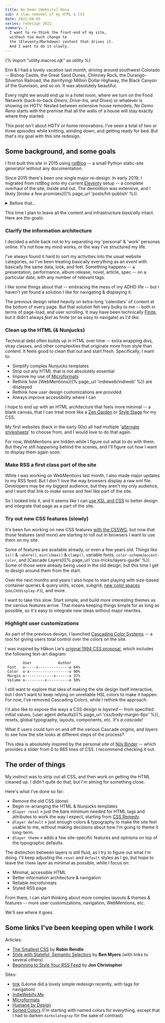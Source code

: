 ```yaml
---
title: No Demo [Website] Reno
sub: A slow remodel of my HTML & CSS
date: 2022-08-05
series: redesign 2022
summary: |
  I want to re-think the front-end of my site,
  without too much change to
  the (Eleventy/Markdown) content that drives it.
  And I want to do it slowly.
---
```

{% import "utility.macros.njk" as utility %}

Erin & I had a lovely vacation last month,
driving around southwest Colorado --
Bishop Castle, the Great Sand Dunes,
Chimney Rock, the Durango-Silverton Railroad,
the (terrifying) Million Dollar Highway,
the Black Canyon of the Gunnison,
and so on.
It was absolutely beautiful.

Every night we would end up in a hotel room,
where we turn on the Food Network
(back-to-back _Diners, Drive-Ins, and Dives_)
or whatever is showing on HGTV.
Nested between extensive house remodels,
_No Demo Reno_ starts with the premise
that all the walls of a house
will stay exactly where they started.

This post isn't about HGTV or home renovations.
I've seen a total of two or three episodes
while knitting, winding down,
and getting ready for bed.
But that's my goal with this site redesign.

## Some background, and some goals

I first built this site in 2015
using [rstBlog](https://github.com/mitsuhiko/rstblog) --
a small Python static-site generator
without any documentation.

Since 2015
there's been one single major re-design.
In early 2019,
I migrated from rstBlog
onto my current [Eleventy](https://www.11ty.dev/) setup --
a complete overhaul of the site,
inside and out.
The demolition was extensive,
and I likely
[broke a few promises]({% page_url 'posts/hit-publish' %}).

<details>
<summary>
Before that...
</summary>

My name changed on several occasions,
and so did my URL & tech stack:

- **<span data-font="tnum">2002--2006</span>**
  » static HTML _[url missing]_
  <!-- goshen college student page -->
- **<span data-font="tnum">2006--2010</span>**
  » Wordpress _[url changed]_
  <!-- meyerbros.org -->
- **<span data-font="tnum">2008--2011</span>**
  » static HTML _[url changed]_
  <!-- eric.dirtcircle.com -->
- **<span data-font="tnum">2011--2012</span>**
  » Tumblr _[url changed]_
  <!-- eric.andmeyer.com -->
- **<span data-font="tnum">2012--2014</span>**
  » rstBlog _[same url, new site]_
  <!-- eric.andmeyer.com -->
- **<span data-font="tnum">2014--2015</span>**
  » rstBlog _[same site, name & url changed]_
  <!-- ericsuzanne.com -->
- **<span data-font="tnum">2015--2019</span>**
  » rstBlog _[miriamsuzanne.com]_
- **<span data-font="tnum">since 2019</span>**
  » Eleventy _[you are here]_

</details>

This time
I plan to leave all the
content and infrastructure
_basically_ intact.
Here are the goals:

### Clarify the information architecture

I decided a while back
not to try separating
my 'personal' & 'work' personas online.
It's not how my mind works,
or the way I've structured my life.

I've always found it hard
to sort my activities
into the usual website categories,
so I've been treating basically everything
as an _event_
with basically the same data, look, and feel.
Something happens --
a presentation, performance, album release, novel, article, spec --
on a particular date,
with any number of relevant tags.

I like some things about that --
embracing the mess of my ADHD life --
but I haven't yet found a solution I like
for navigating & displaying it.

The previous design relied heavily
on extra-long 'calendars' of content
at the bottom of every page.
But that solution felt very bulky to me --
both in terms of page-load,
and user scrolling.
It may have been
technically [Finite](https://humanebydesign.com/principles/finite/),
but it didn't always _feel_
as finite
(or as easy to navigate)
as I'd like.

### Clean up the HTML (& Nunjucks)

Technical debt often builds up in HTML over time --
extra wrapping divs, stray classes,
and other complexities
that originate more from style than _content_.
It feels good to clean that out and start fresh.
Specifically, I want to:

- Simplify complex Nunjucks templates
- Strip out any HTML that is not absolutely essential
- Improve my use of [Microformats](microformats.org/)
- Rethink how [WebMentions]({% page_url 'indieweb/indiweb' %}) are displayed
- Rethink how user design customizations are provided
- Always improve accessibility where I can

I hope to end up with an HTML architecture
that feels more minimal --
a blank canvas,
that I can treat more like a
[Zen Garden](http://www.csszengarden.com/)
or
[Style Stage](https://stylestage.dev/)
for my CSS.

My first websites
(back in the early 00s)
all had multiple
'[alternate stylesheets](https://alistapart.com/article/alternate/)'
to choose from,
and I would love to do that again.

For now, WebMentions are hidden
while I figure out what to do with them.
But they're still _happening_ behind the scenes,
and I'll figure out how I want to display them again soon.

### Make RSS a first class part of the site

While I was working on WebMentions last month,
I also made major updates to my RSS feed.
But I don't love the way browsers
display a raw xml file.
Developers may be my biggest audience,
but they aren't my only audience,
and I want that link to _make sense_
and feel like part of the site.

So I looked into it,
and it seems like I can
[use XSL and CSS](https://jonchristopher.us/blog/beginning-to-style-your-rss-feed/)
to better design and integrate that page
as a part of the site.

### Try out new CSS features (slowly)

It's been fun
working on new CSS features
[with the CSSWG](/orgs/w3c),
but now that those features
(and more)
are starting to roll out in browsers
I want to use them on my site.

Some of features
are available already,
or even a few years old.
Things like
`is()` & `:where()`,
`min()`/`max()` & `clamp()`,
variable fonts,
`color-scheme`/`accent-color`,
and [Cascade Layers]({% page_url 'css-tricks/layers-guide' %}).
Some of those were already
being used in the old design,
but this time I get to design around them from the start.

Over the next months and years
I also hope to start playing with
size-based container queries & query units,
scope,
subgrid,
[new color spaces](https://lea.verou.me/2020/04/lch-colors-in-css-what-why-and-how/)
(`okLCH`/`display-P3`),
and more.

I want to take this slow.
Start simple,
and build more interesting themes
as the various features arrive.
That means keeping things simple
for as long as possible,
so it's easy to integrate new ideas
without major rewrites.

### Highlight user customizations

As part of the previous design,
I launched
[Cascading Color Systems](https://www.oddbird.net/cascading-colors/) --
a tool for giving users
total control over the colors on the site.

I was inspired by Håkon Lie's
[original 1994 CSS proposal](https://www.w3.org/People/howcome/p/cascade.html),
which includes the following
text-art diagram:

```
        User            Author
 Font   o-----x--------------o 64%
 Color  o-x------------------o 90%
 Margin o-------------x------o 37%
 Volume o---------x----------o 50%
```

I still want to explore that idea
of making the site design itself interactive,
but I don't want to keep relying on
unreliable HSL colors
to make it happen.
For now, I've removed Cascading Colors,
while I rethink the approach.

I'd also like to expose the ways
a CSS design is _layered_ --
from specified initial values,
[user agent defaults]({% page_url 'css/body-margin-8px' %}),
resets, global typography,
layouts, components, etc.
_It's a cascade!_

What if users could turn on and off
the various Cascade _origins_,
and _layers_
to see how the site looks
at different steps of the process?

This idea is absolutely
inspired by the personal site of
[Nils Binder](https://ichimnetz.com/) --
which provides a slider from 0 to 865 lines of CSS.
I recommend checking it out.

## The order of things

My instinct was to strip out all CSS,
and then work on getting the HTML cleaned up.
I didn't quite do that,
but I'm aiming for something close.

Here's what I've done so far:

- Remove the old CSS (done)
- Begin re-arranging the HTML & Nunjucks templates
- `@layer reset` »
  just the bare minimum needed
  for HTML tags and attributes to work the way I expect,
  starting from [CSS Remedy](https://github.com/jensimmons/cssremedy).
- `@layer default` »
  just enough colors & typography
  to make the site feel usable to me,
  without making decisions about
  how I'm going to theme it long-term.
- `@layer theme` »
  adds a few site-specific features and opinions
  on top of the typographic defaults.

The distinction between layers is still fluid,
as I try to figure out what I'm doing.
I'll keep adjusting the `reset` and `default` styles as I go,
but hope to leave the `theme` layer
as minimal as possible,
while I focus on:

- Minimal, accessible HTML
- Better information architecture & navigation
- Reliable microformats
- Styled RSS page

From there,
I can start thinking about
more complex layouts & themes & features --
more user customizations,
navigation,
WebMentions,
etc.

We'll see where it goes.

## Some links I've been keeping open while I work

Articles:

- [The Smallest CSS](https://www.robinrendle.com/notes/the-smallest-css/)
  by **Robin Rendle**
- [Style with Stateful, Semantic Selectors](https://benmyers.dev/blog/semantic-selectors/)
  by **Ben Myers** (with links to several others)
- [Beginning to Style Your RSS Feed](https://jonchristopher.us/blog/beginning-to-style-your-rss-feed/)
  by **Jon Christopher**

Sites:

- [tink](https://tink.uk/)
  (Léonie did a lovely simple redesign recently, with tags for navigation)
- [IndieWebify.Me](https://indiewebify.me/)
- [Microformats](https://microformats.org/wiki/microformats2)
- [Humane by Design](https://humanebydesign.com/)
- [Sorted Colors](https://enes.in/sorted-colors/)
  (I'm starting with named colors for everything,
  except that I had to darken `darkslategray` for the sake of contrast)
